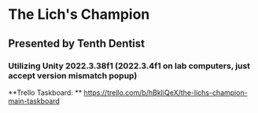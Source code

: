 # The Lich's Champion
## Presented by Tenth Dentist
### Utilizing Unity 2022.3.38f1 (2022.3.4f1 on lab computers, just accept version mismatch popup)
**Trello Taskboard: ** https://trello.com/b/hBkIiQeX/the-lichs-champion-main-taskboard
